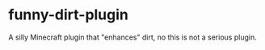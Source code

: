 # funny-dirt-plugin
A silly Minecraft plugin that "enhances" dirt, no this is not a serious plugin.
